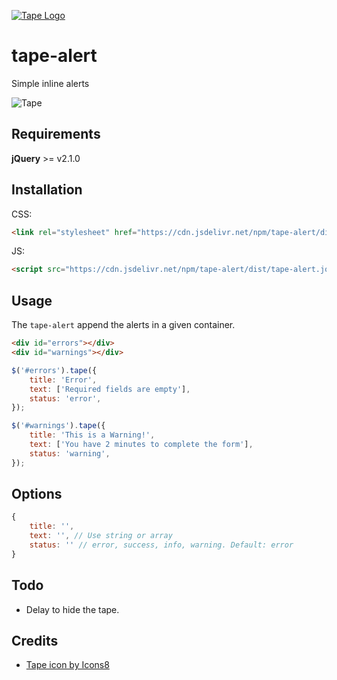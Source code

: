 [![Tape Logo](https://img.icons8.com/color/200/000000/micropore-tape.png)](https://github.com/ganobrega/tape-alert)

# tape-alert

Simple inline alerts

![Tape](https://user-images.githubusercontent.com/4602864/57258888-256cac00-7034-11e9-8fb4-c21b1f06a681.png)

## Requirements

**jQuery** >= v2.1.0

## Installation

CSS:

``` html
<link rel="stylesheet" href="https://cdn.jsdelivr.net/npm/tape-alert/dist/tape-alert.css">

```

JS:

```html
<script src="https://cdn.jsdelivr.net/npm/tape-alert/dist/tape-alert.jquery.js"></script>
```

## Usage

The `tape-alert` append the alerts in a given container.

``` html
<div id="errors"></div>
<div id="warnings"></div>
```

``` javascript
$('#errors').tape({
    title: 'Error',
    text: ['Required fields are empty'],
    status: 'error',
});

$('#warnings').tape({
    title: 'This is a Warning!',
    text: ['You have 2 minutes to complete the form'],
    status: 'warning',
});
```

## Options

``` javascript
{
    title: '',
    text: '', // Use string or array
    status: '' // error, success, info, warning. Default: error
}
```

## Todo

- Delay to hide the tape.

## Credits

- [Tape icon by Icons8](https://icons8.com/icon/14845/tape)
